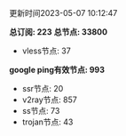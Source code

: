 更新时间2023-05-07 10:12:47

**总订阅: 223**
**总节点: 33800**
- vless节点: 37

**google ping有效节点: 993**
- ssr节点: 20
- v2ray节点: 857
- ss节点: 73
- trojan节点: 43
